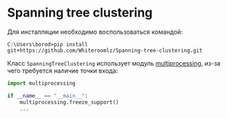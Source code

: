 # Spanning tree clustering

Для инсталляции необходимо воспользоваться командой:

    C:\Users\borod>pip install git+https://github.com/Whiteroomlz/Spanning-tree-clustering.git

Класс `SpanningTreeClustering` использует
модуль [multiprocessing](https://docs.python.org/3/library/multiprocessing.html), из-за чего требуется наличие точки
входа:

```python
import multiprocessing

if __name__ == "__main__":
    multiprocessing.freeze_support()
    ...
```
